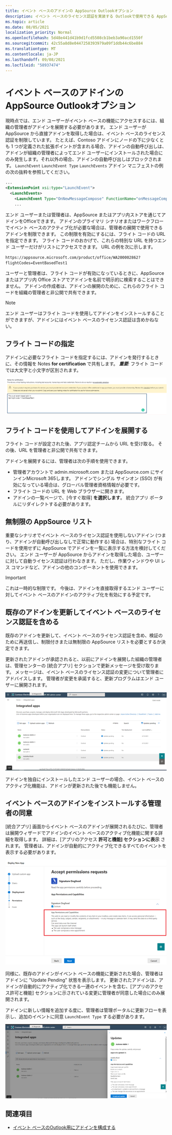 ```yaml
---
title: イベント ベースのアドインの AppSource Outlookオプション
description: イベント ベースのライセンス認証を実装する Outlookで使用できる AppSource リスト オプションについて説明します。
ms.topic: article
ms.date: 08/05/2021
localization_priority: Normal
ms.openlocfilehash: 5d48e441d41b9d1fcd5508cb1beb3a90acd1550f
ms.sourcegitcommit: 42c55a8d8e0447258393979a09f1ddb44c6be884
ms.translationtype: MT
ms.contentlocale: ja-JP
ms.lasthandoff: 09/08/2021
ms.locfileid: "58937474"
---
```

# <a name="appsource-listing-options-for-your-event-based-outlook-add-in"></a>イベント ベースのアドインの AppSource Outlookオプション

現時点では、エンド ユーザーがイベント ベースの機能にアクセスするには、組織の管理者がアドインを展開する必要があります。 エンド ユーザーが AppSource から直接アドインを取得した場合は、イベント ベースのライセンス認証を制限しています。 たとえば、Contoso アドインにノードの下に少なくとも 1 つが定義された拡張ポイントが含まれる場合、アドインの自動呼び出しは、アドインが組織の管理者によってエンド ユーザーにインストールされた場合にのみ発生します。それ以外の場合、アドインの自動呼び出しはブロックされます。 `LaunchEvent` `LaunchEvent Type` `LaunchEvents` アドイン マニフェストの例の次の抜粋を参照してください。

```xml
...
<ExtensionPoint xsi:type="LaunchEvent">
  <LaunchEvents>
    <LaunchEvent Type="OnNewMessageCompose" FunctionName="onMessageComposeHandler"/>
    ...
```

エンド ユーザーまたは管理者は、AppSource またはアプリ内ストアを通じてアドインをOfficeできます。 アドインのプライマリ シナリオまたはワークフローでイベント ベースのアクティブ化が必要な場合は、管理者の展開で使用できるアドインを制限できます。 この制限を有効にするには、フライト コードの URL を指定できます。 フライト コードのおかげで、これらの特別な URL を持つエンド ユーザーだけがリストにアクセスできます。 URL の例を次に示します。

`https://appsource.microsoft.com/product/office/WA200002862?flightCodes=EventBasedTest1`

ユーザーと管理者は、フライト コードが有効になっているときに、AppSource またはアプリ内 Office ストアでアドインを名前で明示的に検索することはできません。 アドインの作成者は、アドインの展開のために、これらのフライト コードを組織の管理者と非公開で共有できます。

> [!NOTE]
> エンド ユーザーはフライト コードを使用してアドインをインストールすることができますが、アドインにはイベント ベースのライセンス認証は含めかねない。

## <a name="specify-a-flight-code"></a>フライト コードの指定

アドインに必要なフライト コードを指定するには、アドインを発行するときに、その情報を Notes **for certification** で共有します。 _**重要**:_ フライト コードでは大文字と小文字が区別されます。

![発行プロセス中の Notes の認定画面でのフライト コードの要求例を示すスクリーンショット。](../images/outlook-publish-notes-for-certification-1.png)

## <a name="deploy-add-in-with-flight-code"></a>フライト コードを使用してアドインを展開する

フライト コードが設定された後、アプリ認定チームから URL を受け取る。 その後、URL を管理者と非公開で共有できます。

アドインを展開するには、管理者は次の手順を使用できます。

- 管理者アカウントで admin.microsoft.com または AppSource.com にサインインMicrosoft 365します。 アドインでシングル サインオン (SSO) が有効になっている場合は、グローバル管理者資格情報が必要です。
- フライト コードの URL を Web ブラウザーに開きます。
- アドインの一覧ページで、[今すぐ取得] **を選択します**。 統合アプリ ポータルにリダイレクトする必要があります。

## <a name="unrestricted-appsource-listing"></a>無制限の AppSource リスト

重要なシナリオでイベント ベースのライセンス認証を使用しないアドイン (つまり、アドインが自動呼び出しなしで正常に動作する) 場合は、特別なフライト コードを使用せずに AppSource でアドインを一覧に表示する方法を検討してください。 エンド ユーザーが AppSource からアドインを取得した場合、ユーザーに対して自動ライセンス認証は行わなきます。 ただし、作業ウィンドウや UI レス コマンドなど、アドインの他のコンポーネントを使用できます。

> [!IMPORTANT]
> これは一時的な制限です。 今後は、アドインを直接取得するエンド ユーザーに対してイベント ベースのアドインのアクティブ化を有効にする予定です。

## <a name="update-existing-add-ins-to-include-event-based-activation"></a>既存のアドインを更新してイベント ベースのライセンス認証を含める

既存のアドインを更新して、イベント ベースのライセンス認証を含め、検証のために再送信し、制限付きまたは無制限の AppSource リストを必要とするか決定できます。

更新されたアドインが承認されると、以前にアドインを展開した組織の管理者は、管理センターの [統合アプリ] セクションで更新メッセージを受け取ります。 メッセージは、イベント ベースのライセンス認証の変更について管理者にアドバイスします。 管理者が変更を承諾すると、更新プログラムはエンド ユーザーに展開されます。

![[統合されたアプリ] 画面のアプリ更新通知のスクリーンショット。](../images/outlook-deploy-update-notification.png)

アドインを独自にインストールしたエンド ユーザーの場合、イベント ベースのアクティブ化機能は、アドインが更新された後でも機能しません。

## <a name="admin-consent-for-installing-event-based-add-ins"></a>イベント ベースのアドインをインストールする管理者の同意

[統合アプリ] 画面からイベント ベースのアドインが展開されるたびに、管理者は展開ウィザードでアドインのイベント ベースのアクティブ化機能に関する詳細を取得します。 詳細は、[アプリのアクセス **許可と機能] セクションに表示** されます。 管理者は、アドインが自動的にアクティブ化できるすべてのイベントを表示する必要があります。

![新しいアプリを展開するときに、[アクセス許可の要求を受け入れる] 画面のスクリーンショット。](../images/outlook-deploy-accept-permissions-requests.png)

同様に、既存のアドインがイベント ベースの機能に更新された場合、管理者はアドインに "Update Pending" 状態を表示します。 更新されたアドインは、アドインが自動的にアクティブ化できる一連のイベントを含む、[アプリのアクセス許可と機能] セクションに示されている変更に管理者が同意した場合にのみ展開されます。

アドインに新しい情報を追加する度に、管理者は管理ポータルに更新フローを表示し、追加のイベントに同意 `LaunchEvent Type` する必要があります。

![更新されたアプリを展開する場合の "更新" フローのスクリーンショット。](../images/outlook-deploy-update-flow.png)

## <a name="see-also"></a>関連項目

- [イベント ベースのOutlook用にアドインを構成する](autolaunch.md)
